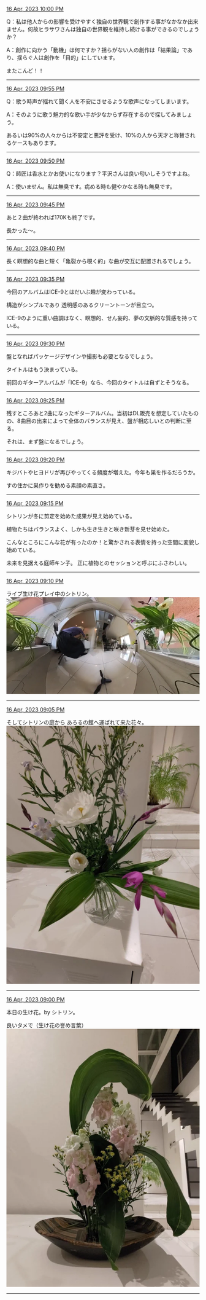 [16 Apr, 2023 10:00 PM](https://twitter.com/hirasawa/status/1647585642531147777#m)

Q：私は他人からの影響を受けやすく独自の世界観で創作する事がなかなか出来ません。何故ヒラサワさんは独自の世界観を維持し続ける事ができるのでしょうか？

A：創作に向かう「動機」は何ですか？揺らがない人の創作は「結果論」であり、揺らぐ人は創作を「目的」にしています。

またこんど！！

---

[16 Apr, 2023 09:55 PM](https://twitter.com/hirasawa/status/1647584374811156480#m)

Q：歌う時声が揺れて聞く人を不安にさせるような歌声になってしまいます。

A：そのように歌う魅力的な歌い手が少なからず存在するので探してみましょう。

あるいは90%の人々からは不安定と悪評を受け、10%の人から天才と称賛されるケースもあります。

---

[16 Apr, 2023 09:50 PM](https://twitter.com/hirasawa/status/1647583116431888384#m)

Q：師匠は香水とかお使いになります？平沢さんは良い匂いしそうですよね。

A：使いません。私は無臭です。病める時も健やかなる時も無臭です。

---

[16 Apr, 2023 09:45 PM](https://twitter.com/hirasawa/status/1647581858585096194#m)

あと２曲が終われば170Kも終了です。

長かった～。

---

[16 Apr, 2023 09:40 PM](https://twitter.com/hirasawa/status/1647580599811731456#m)

長く瞑想的な曲と短く「亀裂から覗く的」な曲が交互に配置されるでしょう。

---

[16 Apr, 2023 09:35 PM](https://twitter.com/hirasawa/status/1647579341621170177#m)

今回のアルバムはICE-9とはだいぶ趣が変わっている。

構造がシンプルであり
透明感のあるクリーントーンが目立つ。

ICE-9のように重い曲調はなく、瞑想的、せん妄的、夢の文脈的な質感を持っている。

---

[16 Apr, 2023 09:30 PM](https://twitter.com/hirasawa/status/1647578084529324033#m)

盤となればパッケージデザインや撮影も必要となるでしょう。

タイトルはもう決まっている。

前回のギターアルバムが「ICE-9」なら、今回のタイトルは自ずとそうなる。

---

[16 Apr, 2023 09:25 PM](https://twitter.com/hirasawa/status/1647576825046892544#m)

残すところあと2曲になったギターアルバム。当初はDL販売を想定していたものの、8曲目の出来によって全体のバランスが見え、盤が相応しいとの判断に至る。

それは、まず盤になるでしょう。

---

[16 Apr, 2023 09:20 PM](https://twitter.com/hirasawa/status/1647575566982459393#m)

キジバトやヒヨドリが再びやってくる頻度が増えた。今年も巣を作るだろうか。

すの住かに巣作りを勧める素顔の素直さ。

---

[16 Apr, 2023 09:15 PM](https://twitter.com/hirasawa/status/1647574308317962241#m)

シトリンが冬に剪定を始めた成果が見え始めている。

植物たちはバランスよく、しかも生き生きと咲き新芽を見せ始めた。

こんなところにこんな花が有ったのか！と驚かされる表情を持った空間に変貌し始めている。

未来を見据える庭師キン子。
正に植物とのセッションと呼ぶにふさわしい。

---

[16 Apr, 2023 09:10 PM](https://twitter.com/hirasawa/status/1647573050001616902#m)

ライブ生け花プレイ中のシトリン。
![image](images/2023-04-16-11-0.png)

---

[16 Apr, 2023 09:05 PM](https://twitter.com/hirasawa/status/1647571792100478981#m)

そしてシトリンの庭から
あろるの館へ運ばれて来た花々。
![image](images/2023-04-16-12-0.png)

---

[16 Apr, 2023 09:00 PM](https://twitter.com/hirasawa/status/1647570534820102144#m)

本日の生け花。by シトリン。

良いタメで（生け花の誉め言葉）
![image](images/2023-04-16-13-0.png)

---

